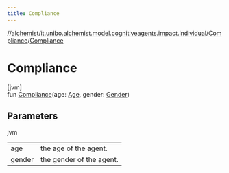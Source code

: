 ```yaml
---
title: Compliance
---
```

//[alchemist](../../../index.html)/[it.unibo.alchemist.model.cognitiveagents.impact.individual](../index.html)/[Compliance](index.html)/[Compliance](-compliance.html)



# Compliance



[jvm]\
fun [Compliance](-compliance.html)(age: [Age](../-age/index.html), gender: [Gender](../-gender/index.html))



## Parameters


jvm

| | |
|---|---|
| age | the age of the agent. |
| gender | the gender of the agent. |




